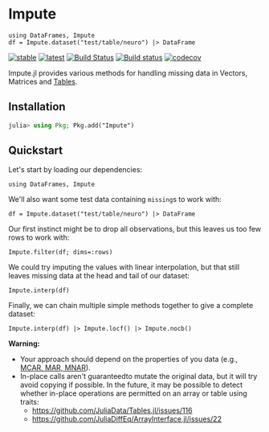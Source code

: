 # Impute

```@setup quickstart
using DataFrames, Impute
df = Impute.dataset("test/table/neuro") |> DataFrame
```

[![stable](https://img.shields.io/badge/docs-stable-blue.svg)](https://invenia.github.io/Impute.jl/stable/)
[![latest](https://img.shields.io/badge/docs-latest-blue.svg)](https://invenia.github.io/Impute.jl/latest/)
[![Build Status](https://travis-ci.org/invenia/Impute.jl.svg?branch=master)](https://travis-ci.org/invenia/Impute.jl)
[![Build status](https://ci.appveyor.com/api/projects/status/github/invenia/Impute.jl?svg=true)](https://ci.appveyor.com/project/invenia/Impute-jl)
[![codecov](https://codecov.io/gh/invenia/Impute.jl/branch/master/graph/badge.svg)](https://codecov.io/gh/invenia/Impute.jl)

Impute.jl provides various methods for handling missing data in Vectors, Matrices and [Tables](https://github.com/JuliaData/Tables.jl).

## Installation
```julia
julia> using Pkg; Pkg.add("Impute")
```

## Quickstart

Let's start by loading our dependencies:

```@repl
using DataFrames, Impute
```

We'll also want some test data containing `missing`s to work with:

```@repl quickstart
df = Impute.dataset("test/table/neuro") |> DataFrame
```

Our first instinct might be to drop all observations, but this leaves us too few
rows to work with:

```@repl quickstart
Impute.filter(df; dims=:rows)
```

We could try imputing the values with linear interpolation, but that still leaves missing
data at the head and tail of our dataset:

```@repl quickstart
Impute.interp(df)
```

Finally, we can chain multiple simple methods together to give a complete dataset:

```@repl quickstart
Impute.interp(df) |> Impute.locf() |> Impute.nocb()
```

**Warning:**

- Your approach should depend on the properties of you data (e.g., [MCAR, MAR, MNAR](https://en.wikipedia.org/wiki/Missing_data#Types_of_missing_data)).
- In-place calls aren't guaranteedto mutate the original data, but it will try avoid copying if possible.
  In the future, it may be possible to detect whether in-place operations are permitted on an array or table using traits:
    - https://github.com/JuliaData/Tables.jl/issues/116
    - https://github.com/JuliaDiffEq/ArrayInterface.jl/issues/22
